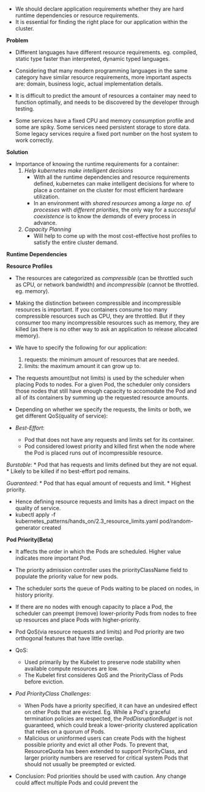 * We should declare application requirements whether they are hard runtime dependencies or resource requirements.
* It is essential for finding the right place for our application within the cluster.

**Problem**
* Different languages have different resource requirements. eg. compiled, static type faster than interpreted, dynamic typed languages.
* Considering that many modern programming languages in the same category have similar resource requirements, more important aspects are: domain, business logic, actual implementation details.

* It is difficult to predict the amount of resources a container may need to function optimally, and needs to be discovered by the developer through testing.
* Some services have a fixed CPU and memory consumption profile and some are spiky. Some services need persistent storage to store data. Some legacy services require a fixed port number on the host system to work correctly.

**Solution**
* Importance of knowing the runtime requirements for a container:
    1. *Help kubernetes make intelligent decisions*
        * With all the runtime dependencies and resource requirements defined, kubernetes can make intelligent decisions for where to place a container on the cluster for most efficient hardware utilization. 
        * In an environment with *shared resources* among a *large no. of processes* with *different priorities*, the only way for a *successful coexistence* is to know the *demands* of every process in advance.
    2. *Capacity Planning*
        * Will help to come up with the most cost-effective host profiles to satisfy the entire cluster demand.

**Runtime Dependencies**

**Resource Profiles**
* The resources are categorized as *compressible* (can be throttled such as CPU, or network bandwidth) and *incompressible* (cannot be throttled. eg. memory).
* Making the distinction between compressible and incompressible resources is important. If you containers consume too many compressible resources such as CPU, they are throttled. But if they consumer too many incompressible resources such as memory, they are killed (as there is no other way to ask an application to release allocated memory).

* We have to specify the following for our application:
    1. requests: the minimum amount of resources that are needed.
    2. limits: the maximum amount it can grow up to.

* The requests amount(but not limits) is used by the scheduler when placing Pods to nodes. For a given Pod, the scheduler only considers those nodes that still have enough capacity to accomodate the Pod and all of its containers by summing up the requested resource amounts.

* Depending on whether we specify the requests, the limits or both, we get different QoS(quality of service):

* *Best-Effort*: 
    * Pod that does not have any requests and limits set for its container.
    * Pod considered lowest priority and killed first when the node where the Pod is placed runs out of incompressible resource.

*Burstable*:
    * Pod that has requests and limits defined but they are not equal.
    * Likely to be killed if no best-effort pod remains.

*Guaranteed*:
    * Pod that has equal amount of requests and limit.
    * Highest priority.

* Hence defining resource requests and limits has a direct impact on the quality of service.
* kubectl apply -f kubernetes_patterns/hands_on/2.3_resource_limits.yaml
    pod/random-generator created

**Pod Priority(Beta)**
* It affects the order in which the Pods are scheduled. Higher value indicates more important Pod.
* The priority admission controller uses the priorityClassName field to populate the priority value for new pods.
* The scheduler sorts the queue of Pods waiting to be placed on nodes, in history priority.
* If there are no nodes with enough capacity to place a Pod, the scheduler can preempt (remove) lower-priority Pods from nodes to free up resources and place Pods with higher-priority.

* Pod QoS(via resource requests and limits) and Pod priority are two orthogonal features that have little overlap. 
* QoS:
    * Used primarily by the Kubelet to preserve node stability when available compute resources are low.
    * The Kubelet first consideres QoS and the PriorityClass of Pods before eviction.
* *Pod PriorityClass Challenges*:
    * When Pods have a priority specified, it can have an undesired effect on other Pods that are evicted. Eg. While a Pod's graceful termination policies are respected, the *PodDisruptionBudget* is not guaranteed, which could break a lower-priority clustered application that relies on a quorum of Pods.
    * Malicious or uninformed users can create Pods with the highest possible priority and evict all other Pods. To prevent that, ResourceQuota has been extended to support PriorityClass, and larger priority numbers are reserved for critical system Pods that should not usually be preempted or evicted.

* Conclusion: Pod priorities should be used with caution. Any change could affect multiple Pods and could prevent the 